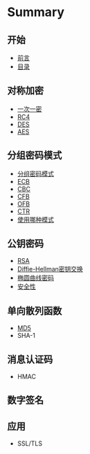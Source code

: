 # Summary

## 开始
* [前言](README.md)
* [目录](SUMMARY.md)

## 对称加密
* [一次一密](docs/chapter-1/一次一密.md)
* [RC4](docs/chapter-1/rc4.md)
* [DES](docs/chapter-1/des.md)
* [AES](docs/chapter-1/aes.md)

## 分组密码模式
* [分组密码模式](docs/chapter-2/分组密码模式.md)
* [ECB](docs/chapter-2/ecb.md)
* [CBC](docs/chapter-2/cbc.md)
* [CFB](docs/chapter-2/cfb.md)
* [OFB](docs/chapter-2/ofb.md)
* [CTR](docs/chapter-2/ctr.md)
* [使用哪种模式](docs/chapter-2/应该使用哪种模式.md)

## 公钥密码
* [RSA](docs/chapter-3/rsa.md)
* [Diffie-Hellman密钥交换](docs/chapter-3/diffie-hellman密钥交换.md)
* [椭圆曲线密码](docs/chapter-3/椭圆曲线密码.md)
* [安全性](docs/chapter-3/安全性.md)

## 单向散列函数
* [MD5](docs/chapter-4/md5.md)
* SHA-1

## 消息认证码
* HMAC

## 数字签名

## 应用
* SSL\/TLS

